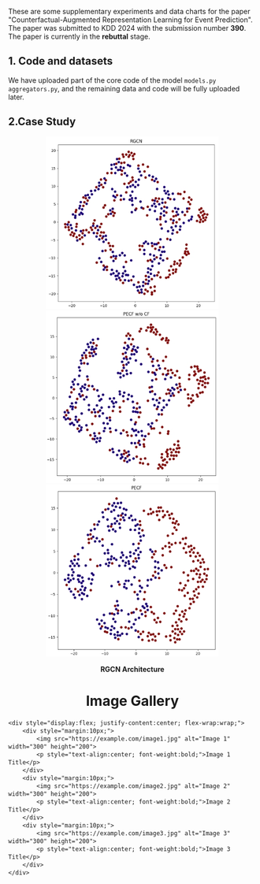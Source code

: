 These are some supplementary experiments and data charts for the paper "Counterfactual-Augmented Representation Learning for Event Prediction". The paper was submitted to KDD 2024 with the submission number **390**. The paper is currently in the **rebuttal** stage.

## 1. Code and datasets

We have uploaded part of the core code of the model `models.py aggregators.py`, and the remaining data and code will be fully uploaded later.

## 2.Case Study
<div style="text-align:center;">
<img src="https://github.com/hucheng-IIE/PECF/blob/main/case_study/RGCN.png" width="350" height="350"/> <img src="https://github.com/hucheng-IIE/PECF/blob/main/case_study/PECF_wo_CF.png" width="350" height="350"> <img src="https://github.com/hucheng-IIE/PECF/blob/main/case_study/PECF.png" width="350" height="350">
<p style="text-align:center; font-weight:bold;">RGCN Architecture</p>
</div>

<!DOCTYPE html>
<html lang="en">
<head>
    <meta charset="UTF-8">
    <meta name="viewport" content="width=device-width, initial-scale=1.0">
    <title>Image Gallery</title>
</head>
<body>
    <h1 style="text-align:center;">Image Gallery</h1>

    <div style="display:flex; justify-content:center; flex-wrap:wrap;">
        <div style="margin:10px;">
            <img src="https://example.com/image1.jpg" alt="Image 1" width="300" height="200">
            <p style="text-align:center; font-weight:bold;">Image 1 Title</p>
        </div>
        <div style="margin:10px;">
            <img src="https://example.com/image2.jpg" alt="Image 2" width="300" height="200">
            <p style="text-align:center; font-weight:bold;">Image 2 Title</p>
        </div>
        <div style="margin:10px;">
            <img src="https://example.com/image3.jpg" alt="Image 3" width="300" height="200">
            <p style="text-align:center; font-weight:bold;">Image 3 Title</p>
        </div>
    </div>
</body>
</html>
